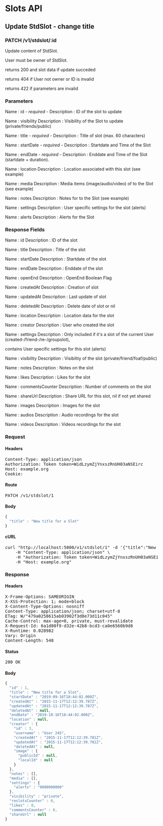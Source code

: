 # Slots API

## Update StdSlot - change title

### PATCH /v1/stdslot/:id

Update content of StdSlot.

User must be owner of StdSlot.

returns 200 and slot data if update succeded 

returns 404 if User not owner or ID is invalid

returns 422 if parameters are invalid

### Parameters

Name : id *- required -*
Description : ID of the slot to update

Name : visibility
Description : Visibility of the Slot to update (private/friends/public)

Name : title *- required -*
Description : Title of slot (max. 60 characters)

Name : startDate *- required -*
Description : Startdate and Time of the Slot

Name : endDate *- required -*
Description : Enddate and Time of the Slot (startdate + duration).

Name : location
Description : Location associated with this slot (see example)

Name : media
Description : Media items (image/audio/video) of to the Slot (see example)

Name : notes
Description : Notes for to the Slot (see example)

Name : settings
Description : User specific settings for the slot (alerts)

Name : alerts
Description : Alerts for the Slot


### Response Fields

Name : id
Description : ID of the slot

Name : title
Description : Title of the slot

Name : startDate
Description : Startdate of the slot

Name : endDate
Description : Enddate of the slot

Name : openEnd
Description : OpenEnd Boolean Flag

Name : createdAt
Description : Creation of slot

Name : updatedAt
Description : Last update of slot

Name : deletedAt
Description : Delete date of slot or nil

Name : location
Description : Location data for the slot

Name : creator
Description : User who created the slot

Name : settings
Description : Only included if it&#39;s a slot of the current User (created-/friend-/re-/groupslot),

contains User specific settings for this slot (alerts)

Name : visibility
Description : Visibiltiy of the slot (private/friend/foaf/public)

Name : notes
Description : Notes on the slot

Name : likes
Description : Likes for the slot

Name : commentsCounter
Description : Number of comments on the slot

Name : shareUrl
Description : Share URL for this slot, nil if not yet shared

Name : images
Description : Images for the slot

Name : audios
Description : Audio recordings for the slot

Name : videos
Description : Videos recordings for the slot

### Request

#### Headers

<pre>Content-Type: application/json
Authorization: Token token=WidLzymZjYnxszRnUH03aNSEirc
Host: example.org
Cookie: </pre>

#### Route

<pre>PATCH /v1/stdslot/1</pre>

#### Body
```javascript
{
  "title" : "New title for a Slot"
}
```


#### cURL

<pre class="request">curl &quot;http://localhost:5000/v1/stdslot/1&quot; -d &#39;{&quot;title&quot;:&quot;New title for a Slot&quot;}&#39; -X PATCH \
	-H &quot;Content-Type: application/json&quot; \
	-H &quot;Authorization: Token token=WidLzymZjYnxszRnUH03aNSEirc&quot; \
	-H &quot;Host: example.org&quot;</pre>

### Response

#### Headers

<pre>X-Frame-Options: SAMEORIGIN
X-XSS-Protection: 1; mode=block
X-Content-Type-Options: nosniff
Content-Type: application/json; charset=utf-8
ETag: W/&quot;479a0258615ab03902f3d8e73d11c045&quot;
Cache-Control: max-age=0, private, must-revalidate
X-Request-Id: 6a1d80f9-d32e-42b8-bcd3-ca0e6560b9d8
X-Runtime: 0.028982
Vary: Origin
Content-Length: 548</pre>

#### Status

<pre>200 OK</pre>

#### Body

```javascript
{
  "id" : 1,
  "title" : "New title for a Slot",
  "startDate" : "2019-09-16T18:44:02.000Z",
  "createdAt" : "2015-11-17T12:12:39.787Z",
  "updatedAt" : "2015-11-17T12:12:39.787Z",
  "deletedAt" : null,
  "endDate" : "2019-10-16T18:44:02.000Z",
  "location" : null,
  "creator" : {
    "id" : 3,
    "username" : "User 245",
    "createdAt" : "2015-11-17T12:12:39.781Z",
    "updatedAt" : "2015-11-17T12:12:39.781Z",
    "deletedAt" : null,
    "image" : {
      "publicId" : null,
      "localId" : null
    }
  },
  "notes" : [],
  "media" : [],
  "settings" : {
    "alerts" : "0000000000"
  },
  "visibility" : "private",
  "reslotsCounter" : 0,
  "likes" : 0,
  "commentsCounter" : 0,
  "shareUrl" : null
}
```

